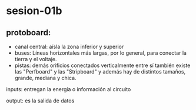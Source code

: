# sesion-01b

## protoboard: 
- canal central: aísla la zona inferior y superior
- buses: Líneas horizontales más largas, por lo general, para conectar la tierra y el voltaje.
- pistas: demás orificios conectados verticalmente entre sí 
también existe las "Perfboard" y las "Stripboard" y además hay de distintos tamaños, grande, mediana y chica.

inputs: entregan la energía o información al circuito

output: es la salida de datos
